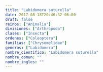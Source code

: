 ```yaml
---
title: "Labidomera suturella"
date: 2017-08-18T20:46:32-06:00
draft: false
reinos: ["Animalia"]
divisiones: ["Arthropoda"]
clases: ["Insecta"]
ordenes: ["Coleoptera"]
familias: ["Chrysomelidae"]
generos: ["Labidomera"]
nombre_cientifico: "Labidomera suturella"
nombre_comun: ""
nombre_ingles: ""
---
```

